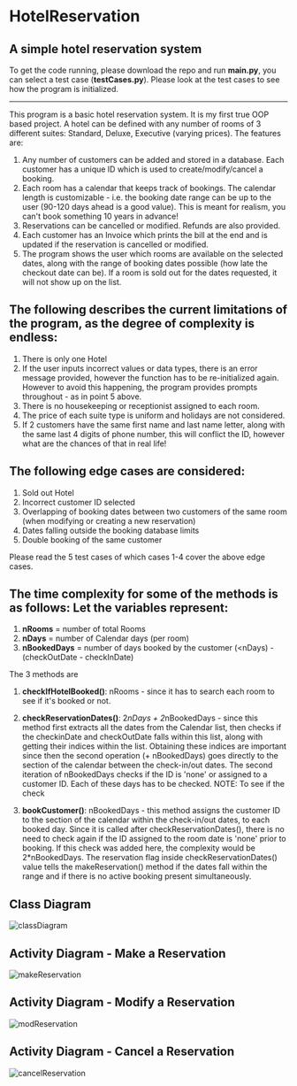 # HotelReservation
## A simple hotel reservation system
To get the code running, please download the repo and run **main.py**, you can select a test case (**testCases.py**). Please look at the test cases to see how the program is initialized.

------------------------------------------------------------------------------------------------------------------------------------------------------------------------------------------------

This program is a basic hotel reservation system. It is my first true OOP based project. A hotel can be defined with any number of rooms of 3 different suites: Standard, Deluxe, Executive (varying prices). The features are:

1. Any number of customers can be added and stored in a database. Each customer has a unique ID which is used to create/modify/cancel a booking.
2. Each room has a calendar that keeps track of bookings. The calendar length is customizable - i.e. the booking date range can be up to the user (90-120 days ahead is a good value). This is meant for realism, you can't book something 10 years in advance!
3. Reservations can be cancelled or modified. Refunds are also provided.
4. Each customer has an Invoice which prints the bill at the end and is updated if the reservation is cancelled or modified.
5. The program shows the user which rooms are available on the selected dates, along with the range of booking dates possible (how late the checkout date can be). If a room is sold out for the dates requested, it will not show up on the list.

## The following describes the current limitations of the program, as the degree of complexity is endless:

1. There is only one Hotel
2. If the user inputs incorrect values or data types, there is an error message provided, however the function has to be re-initialized again. However to avoid this happening, the program provides prompts throughout - as in point 5 above.
3. There is no housekeeping or receptionist assigned to each room. 
4. The price of each suite type is uniform and holidays are not considered.
5. If 2 customers have the same first name and last name letter, along with the same last 4 digits of phone number, this will conflict the ID, however what are the chances of that in real life!

## The following edge cases are considered:

1. Sold out Hotel
2. Incorrect customer ID selected
3. Overlapping of booking dates between two customers of the same room (when modifying or creating a new reservation)
4. Dates falling outside the booking database limits 
5. Double booking of the same customer

Please read the 5 test cases of which cases 1-4 cover the above edge cases.

## The time complexity for some of the methods is as follows: Let the variables represent:

1. **nRooms** = number of total Rooms
2. **nDays** = number of Calendar days (per room)
3. **nBookedDays** = number of days booked by the customer (<nDays) - (checkOutDate - checkInDate)

The 3 methods are

1. **checkIfHotelBooked()**: nRooms - since it has to search each room to see if it's booked or not.

2. **checkReservationDates()**: 2*nDays + 2*nBookedDays - since this method first extracts all the dates from the Calendar list, then checks if the checkinDate and checkOutDate falls within this list, along with getting their indices within the list. Obtaining these indices are important since then the second operation (+ nBookedDays) goes directly to the section of the calendar between the check-in/out dates. The second iteration of nBookedDays checks if the ID is 'none' or assigned to a customer ID. Each of these days has to be checked. NOTE: To see if the check

3. **bookCustomer()**: nBookedDays - this method assigns the customer ID to the section of the calendar within the check-in/out dates, to each booked day. Since it is called after checkReservationDates(), there is no need to check again if the ID assigned to the room date is 'none' prior to booking. If this check was added here, the complexity would be 2*nBookedDays. The reservation flag inside checkReservationDates() value tells the makeReservation() method if the dates fall within the range and if there is no active booking present simultaneously.

## Class Diagram

![classDiagram](https://user-images.githubusercontent.com/56367517/150004359-aa561ada-2a76-4819-a04a-0cf8bd3cc724.png)

## Activity Diagram - Make a Reservation

![makeReservation](https://user-images.githubusercontent.com/56367517/150004410-2abf0e8b-fe1d-49c2-b4d4-6d7908926cdf.png)

## Activity Diagram - Modify a Reservation

![modReservation](https://user-images.githubusercontent.com/56367517/150004420-0773bd6c-6ecf-42d4-b569-3c854eda6f9d.jpg)

## Activity Diagram - Cancel a Reservation

![cancelReservation](https://user-images.githubusercontent.com/56367517/150004426-c645f91e-516d-42db-b951-cd8945731c5e.png)
